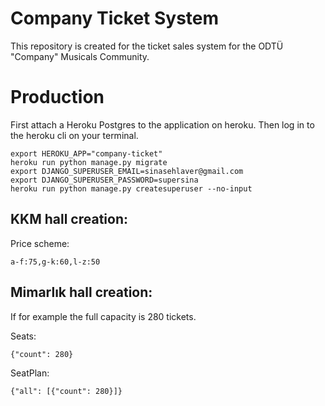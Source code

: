 # Company Ticket System

This repository is created for the ticket sales system for the ODTÜ "Company" Musicals Community.

# Production

First attach a Heroku Postgres to the application on heroku. Then log in to the heroku cli on your terminal. 

```
export HEROKU_APP="company-ticket"
heroku run python manage.py migrate
export DJANGO_SUPERUSER_EMAIL=sinasehlaver@gmail.com
export DJANGO_SUPERUSER_PASSWORD=supersina
heroku run python manage.py createsuperuser --no-input
```

## KKM hall creation:

Price scheme:

```
a-f:75,g-k:60,l-z:50
```

## Mimarlık hall creation:

If for example the full capacity is 280 tickets.

Seats:
```
{"count": 280}
```

SeatPlan:
```
{"all": [{"count": 280}]}
```
